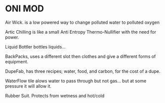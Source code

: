 # ONI MOD 

Air Wick. is a low powered way to change polluted water to polluted oxygen 

Artic Chilling is like a small Anti Entropy Thermo-Nullifier with the need for power.

Liquid Bottler bottles liquids... 

BackPacks, uses a different slot then clothes and give a different forms of equipment.   

DupeFab, has three recipes; water, food, and carbon, for the cost of a dupe. 

WaterFlow tile alows water to pass through but not gas... but at some pressure it will allow it.

Rubber Suit. Protects from wetness and hot/cold
